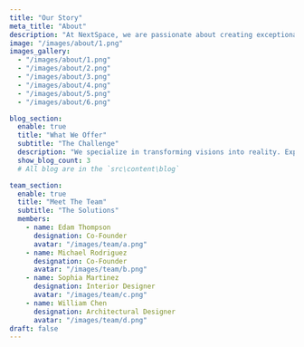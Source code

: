 ```yaml
---
title: "Our Story"
meta_title: "About"
description: "At NextSpace, we are passionate about creating exceptional interior and designs that elevate lifestyles and enrich experiences."
image: "/images/about/1.png"
images_gallery:
  - "/images/about/1.png"
  - "/images/about/2.png"
  - "/images/about/3.png"
  - "/images/about/4.png"
  - "/images/about/5.png"
  - "/images/about/6.png"

blog_section:
  enable: true
  title: "What We Offer"
  subtitle: "The Challenge"
  description: "We specialize in transforming visions into reality. Explore our portfolio of innovative architectural and interior design projects crafted with precision."
  show_blog_count: 3
  # All blog are in the `src\content\blog`

team_section:
  enable: true
  title: "Meet The Team"
  subtitle: "The Solutions"
  members:
    - name: Edam Thompson
      designation: Co-Founder
      avatar: "/images/team/a.png"
    - name: Michael Rodriguez
      designation: Co-Founder
      avatar: "/images/team/b.png"
    - name: Sophia Martinez
      designation: Interior Designer
      avatar: "/images/team/c.png"
    - name: William Chen
      designation: Architectural Designer
      avatar: "/images/team/d.png"
draft: false
---
```

